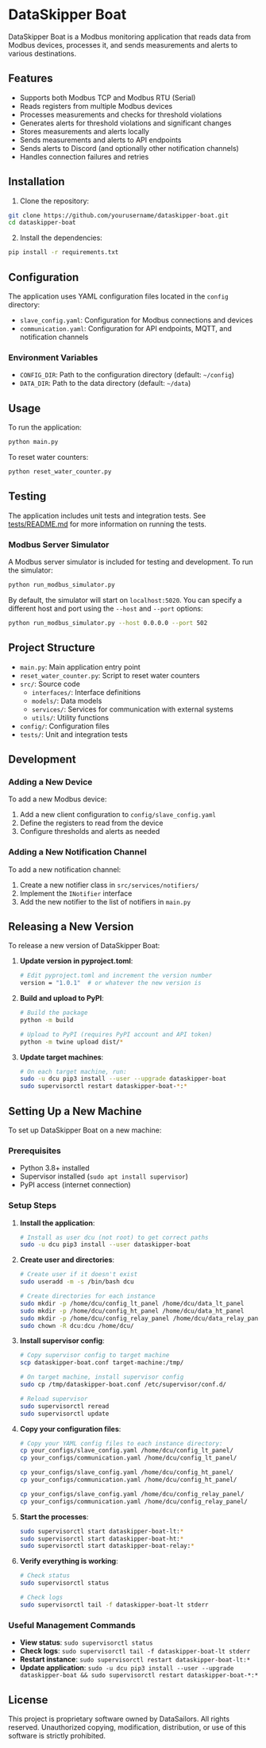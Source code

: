 # DataSkipper Boat

DataSkipper Boat is a Modbus monitoring application that reads data from Modbus devices, processes it, and sends measurements and alerts to various destinations.

## Features

- Supports both Modbus TCP and Modbus RTU (Serial)
- Reads registers from multiple Modbus devices
- Processes measurements and checks for threshold violations
- Generates alerts for threshold violations and significant changes
- Stores measurements and alerts locally
- Sends measurements and alerts to API endpoints
- Sends alerts to Discord (and optionally other notification channels)
- Handles connection failures and retries

## Installation

1. Clone the repository:

```bash
git clone https://github.com/yourusername/dataskipper-boat.git
cd dataskipper-boat
```

2. Install the dependencies:

```bash
pip install -r requirements.txt
```

## Configuration

The application uses YAML configuration files located in the `config` directory:

- `slave_config.yaml`: Configuration for Modbus connections and devices
- `communication.yaml`: Configuration for API endpoints, MQTT, and notification channels

### Environment Variables

- `CONFIG_DIR`: Path to the configuration directory (default: `~/config`)
- `DATA_DIR`: Path to the data directory (default: `~/data`)

## Usage

To run the application:

```bash
python main.py
```

To reset water counters:

```bash
python reset_water_counter.py
```

## Testing

The application includes unit tests and integration tests. See [tests/README.md](tests/README.md) for more information on running the tests.

### Modbus Server Simulator

A Modbus server simulator is included for testing and development. To run the simulator:

```bash
python run_modbus_simulator.py
```

By default, the simulator will start on `localhost:5020`. You can specify a different host and port using the `--host` and `--port` options:

```bash
python run_modbus_simulator.py --host 0.0.0.0 --port 502
```

## Project Structure

- `main.py`: Main application entry point
- `reset_water_counter.py`: Script to reset water counters
- `src/`: Source code
  - `interfaces/`: Interface definitions
  - `models/`: Data models
  - `services/`: Services for communication with external systems
  - `utils/`: Utility functions
- `config/`: Configuration files
- `tests/`: Unit and integration tests

## Development

### Adding a New Device

To add a new Modbus device:

1. Add a new client configuration to `config/slave_config.yaml`
2. Define the registers to read from the device
3. Configure thresholds and alerts as needed

### Adding a New Notification Channel

To add a new notification channel:

1. Create a new notifier class in `src/services/notifiers/`
2. Implement the `INotifier` interface
3. Add the new notifier to the list of notifiers in `main.py`

## Releasing a New Version

To release a new version of DataSkipper Boat:

1. **Update version in pyproject.toml**:
   ```bash
   # Edit pyproject.toml and increment the version number
   version = "1.0.1"  # or whatever the new version is
   ```

2. **Build and upload to PyPI**:
   ```bash
   # Build the package
   python -m build
   
   # Upload to PyPI (requires PyPI account and API token)
   python -m twine upload dist/*
   ```

3. **Update target machines**:
   ```bash
   # On each target machine, run:
   sudo -u dcu pip3 install --user --upgrade dataskipper-boat
   sudo supervisorctl restart dataskipper-boat-*:*
   ```

## Setting Up a New Machine

To set up DataSkipper Boat on a new machine:

### Prerequisites
- Python 3.8+ installed
- Supervisor installed (`sudo apt install supervisor`)
- PyPI access (internet connection)

### Setup Steps

1. **Install the application**:
   ```bash
   # Install as user dcu (not root) to get correct paths
   sudo -u dcu pip3 install --user dataskipper-boat
   ```

2. **Create user and directories**:
   ```bash
   # Create user if it doesn't exist
   sudo useradd -m -s /bin/bash dcu
   
   # Create directories for each instance
   sudo mkdir -p /home/dcu/config_lt_panel /home/dcu/data_lt_panel
   sudo mkdir -p /home/dcu/config_ht_panel /home/dcu/data_ht_panel
   sudo mkdir -p /home/dcu/config_relay_panel /home/dcu/data_relay_panel
   sudo chown -R dcu:dcu /home/dcu/
   ```

3. **Install supervisor config**:
   ```bash
   # Copy supervisor config to target machine
   scp dataskipper-boat.conf target-machine:/tmp/
   
   # On target machine, install supervisor config
   sudo cp /tmp/dataskipper-boat.conf /etc/supervisor/conf.d/
   
   # Reload supervisor
   sudo supervisorctl reread
   sudo supervisorctl update
   ```

4. **Copy your configuration files**:
   ```bash
   # Copy your YAML config files to each instance directory:
   cp your_configs/slave_config.yaml /home/dcu/config_lt_panel/
   cp your_configs/communication.yaml /home/dcu/config_lt_panel/
   
   cp your_configs/slave_config.yaml /home/dcu/config_ht_panel/
   cp your_configs/communication.yaml /home/dcu/config_ht_panel/
   
   cp your_configs/slave_config.yaml /home/dcu/config_relay_panel/
   cp your_configs/communication.yaml /home/dcu/config_relay_panel/
   ```

5. **Start the processes**:
   ```bash
   sudo supervisorctl start dataskipper-boat-lt:*
   sudo supervisorctl start dataskipper-boat-ht:*
   sudo supervisorctl start dataskipper-boat-relay:*
   ```

6. **Verify everything is working**:
   ```bash
   # Check status
   sudo supervisorctl status
   
   # Check logs
   sudo supervisorctl tail -f dataskipper-boat-lt stderr
   ```

### Useful Management Commands
- **View status**: `sudo supervisorctl status`
- **Check logs**: `sudo supervisorctl tail -f dataskipper-boat-lt stderr`
- **Restart instance**: `sudo supervisorctl restart dataskipper-boat-lt:*`
- **Update application**: `sudo -u dcu pip3 install --user --upgrade dataskipper-boat && sudo supervisorctl restart dataskipper-boat-*:*`

## License

This project is proprietary software owned by DataSailors. All rights reserved. Unauthorized copying, modification, distribution, or use of this software is strictly prohibited. 
